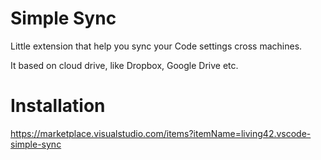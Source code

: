 # Simple Sync

Little extension that help you sync your Code settings cross machines.

It based on cloud drive, like Dropbox, Google Drive etc.


# Installation

https://marketplace.visualstudio.com/items?itemName=living42.vscode-simple-sync
